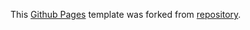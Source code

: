 This [Github Pages](https://pages.github.com/) template was forked from [repository](https://github.com/niklasbuschmann/contrast).

